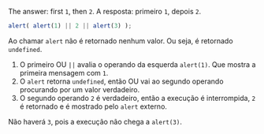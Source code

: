 The answer: first `1`, then `2`.
A resposta: primeiro `1`, depois `2`.

```js run
alert( alert(1) || 2 || alert(3) );
```

Ao chamar `alert` não é retornado nenhum valor. Ou seja, é retornado `undefined`.

1. O primeiro OU `||` avalia o operando da esquerda `alert(1)`. Que mostra a primeira mensagem com `1`.
2. O `alert` retorna `undefined`, então OU vai ao segundo operando procurando por um valor verdadeiro.
3. O segundo operando `2` é verdadeiro, então a execução é interrompida, `2` é retornado e é mostrado pelo `alert` externo.

Não haverá `3`, pois a execução não chega a `alert(3)`.
